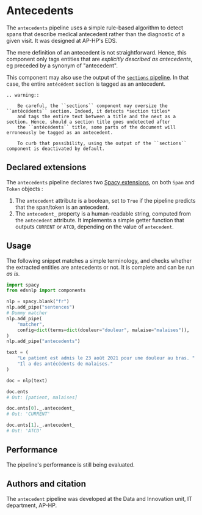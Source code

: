 # Antecedents

The `antecedents` pipeline uses a simple rule-based algorithm to detect spans that describe medical antecedent rather than the diagnostic of a given visit. It was designed at AP-HP's EDS.

The mere definition of an antecedent is not straightforward. Hence, this component only tags entities that are _explicitly described as antecedents_, eg preceded by a synonym of "antecedent".

This component may also use the output of the [`sections` pipeline](sections.md). In that case, the entire `antécédent` section is tagged as an antecedent.

```{eval-rst}
.. warning::

    Be careful, the ``sections`` component may oversize the ``antécédents`` section. Indeed, it detects *section titles*
    and tags the entire text between a title and the next as a section. Hence, should a section title goes undetected after
    the ``antécédents`` title, some parts of the document will erroneously be tagged as an antecedent.

    To curb that possibility, using the output of the ``sections`` component is deactivated by default.
```

## Declared extensions

The `antecedents` pipeline declares two [Spacy extensions](https://spacy.io/usage/processing-pipelines#custom-components-attributes), on both `Span` and `Token` objects :

1. The `antecedent` attribute is a boolean, set to `True` if the pipeline predicts that the span/token is an antecedent.
2. The `antecedent_` property is a human-readable string, computed from the `antecedent` attribute. It implements a simple getter function that outputs `CURRENT` or `ATCD`, depending on the value of `antecedent`.

## Usage

The following snippet matches a simple terminology, and checks whether the extracted entities are antecedents or not. It is complete and can be run _as is_.

```python
import spacy
from edsnlp import components

nlp = spacy.blank("fr")
nlp.add_pipe("sentences")
# Dummy matcher
nlp.add_pipe(
    "matcher",
    config=dict(terms=dict(douleur="douleur", malaise="malaises")),
)
nlp.add_pipe("antecedents")

text = (
    "Le patient est admis le 23 août 2021 pour une douleur au bras. "
    "Il a des antécédents de malaises."
)

doc = nlp(text)

doc.ents
# Out: [patient, malaises]

doc.ents[0]._.antecedent_
# Out: 'CURRENT'

doc.ents[1]._.antecedent_
# Out: 'ATCD'
```

## Performance

The pipeline's performance is still being evaluated.

## Authors and citation

The `antecedent` pipeline was developed at the Data and Innovation unit, IT department, AP-HP.
